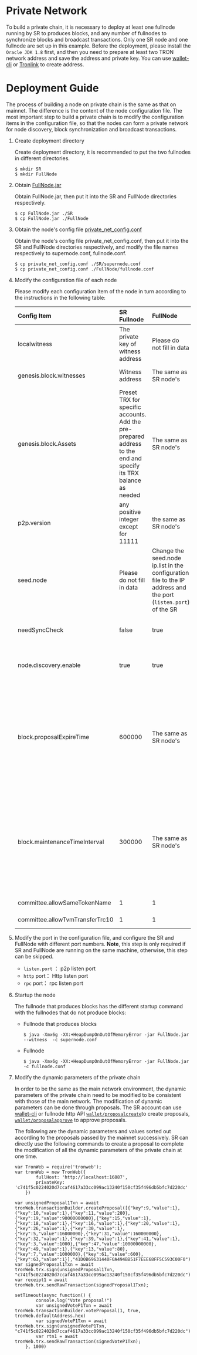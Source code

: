 # Private Network
To build a private chain, it is necessary to deploy at least one fullnode running by SR to produces blocks, and any number of fullnodes to synchronize blocks and broadcast transactions. Only one SR node and one fullnode are set up in this example. Before the deployment, please install the `Oracle JDK 1.8` first, and then you need to prepare at least two TRON network address and save the address and private key. You can use [wallet-cli](https://github.com/tronprotocol/wallet-cli) or [Tronlink](https://www.tronlink.org/) to create address.



# Deployment Guide
The process of building a node on private chain is the same as that on mainnet. The difference is the content of the node configuration file. The most important step to build a private chain is to modify the configuration items in the configuration file, so that the nodes can form a private network for node discovery, block synchronization and broadcast transactions.


1. Create deployment directory

    Create deployment directory, it is recommended to put the two fullnodes in different directories.
      ```
      $ mkdir SR
      $ mkdir FullNode
      ```

2. Obtain [FullNode.jar](https://github.com/tronprotocol/java-tron/releases)

    Obtain FullNode.jar, then put it into the SR and FullNode directories respectively.
     ```
     $ cp FullNode.jar ./SR
     $ cp FullNode.jar ./FullNode
     ```

3. Obtain the node's config file [private_net_config.conf](https://github.com/tronprotocol/tron-deployment/blob/master/private_net_config.conf)

    Obtain the node's config file private_net_config.conf, then put it into the SR and FullNode directories respectively, and modify the file names respectively to supernode.conf, fullnode.conf.
      ```
      $ cp private_net_config.conf ./SR/supernode.conf
      $ cp private_net_config.conf ./FullNode/fullnode.conf
      ```

4. Modify the configuration file of each node

    Please modify each configuration item of the node in turn according to the instructions in the following table:

    | Config Item | SR Fullnode | FullNode | Description |
    | :-------- | :-------- | :-------- | :-------- |
    | localwitness     | The private key of witness address     | Please do not fill in data     | Generating blocks requires signing with a private key    |
    | genesis.block.witnesses	     | Witness address     | The same as SR node's | Genesis block related configuration     |
    | genesis.block.Assets     | Preset TRX for specific accounts. Add the pre-prepared address to the end and specify its TRX balance as needed    | The same as SR node's     | Genesis block related configuration     |
    | p2p.version     | any positive integer except for 11111     | the same as SR node's     | Only nodes of the same p2p version can shake hands successfully    |
    | seed.node     | Please do not fill in data     | Change the seed.node ip.list in the configuration file to the IP address and the port (`listen.port`) of the SR     | Enables fullnode to establish connection with SR node and synchronize data     |
    | needSyncCheck     | false     | true     | Set the first SR’s needSyncCheck to false, other SRs true     |
    | node.discovery.enable     | true     | true     | If it is false, the current node will not be discovered by other nodes    |
    |block.proposalExpireTime|600000 |The same as SR node's |The default proposal effective time is 3 days: 259200000 (ms), if you want to quickly pass the proposal, you can set this item to a smaller value, such as 10 minutes, that is, 600000ms|
    |block.maintenanceTimeInterval|300000| The same as SR node's | The defaul maintenance time interval is 6 hours: 21600000 (ms), if you want to pass the proposal quickly, you can set this item to a smaller value, such as five minutes, that is, 300000ms.|
    |committee.allowSameTokenName |1|1| Allow same token name|
    |committee.allowTvmTransferTrc10 | 1|1|Allow tvm transfer TRC10|
    

5. Modify the port in the configuration file, and configure the SR and FullNode with different port numbers. **Note**, this step is only required if SR and FullNode are running on the same machine, otherwise, this step can be skipped.

    * `listen.port` ： p2p listen port
    * `http` port： Http listen port
    * `rpc` port： rpc listen port

6. Startup the node

    The fullnode that produces blocks has the different startup command with the fullnodes that do not produce blocks:

    * Fullnode that produces blocks
      ```
      $ java -Xmx6g -XX:+HeapDumpOnOutOfMemoryError -jar FullNode.jar  --witness  -c supernode.conf
      ```
    * Fullnode
      ```
      $ java -Xmx6g -XX:+HeapDumpOnOutOfMemoryError -jar FullNode.jar  -c fullnode.conf
      ```


7. Modify the dynamic parameters of the private chain

    In order to be the same as the main network environment, the dynamic parameters of the private chain need to be modified to be consistent with those of the main network. The modification of dynamic parameters can be done through proposals. The SR account can use [wallet-cli](https://github.com/tronprotocol/wallet-cli) or fullnode http API  [`wallet/proposalcreate`](https://developers.tron.network/reference/proposalcreate)to create proposals, [`wallet/proposalapprove`](https://developers.tron.network/reference/proposalapprove) to approve proposals. 
   
    The following are the dynamic parameters and values sorted out according to the proposals passed by the mainnet successively. SR can directly use the following commands to create a proposal to complete the modification of all the dynamic parameters of the private chain at one time.
    
    ```
    var TronWeb = require('tronweb');
    var tronWeb = new TronWeb({
            fullHost: 'http://localhost:16887',
            privateKey: 'c741f5c0224020d7ccaf4617a33cc099ac13240f150cf35f496db5bfc7d220dc'
        })

    var unsignedProposal1Txn = await tronWeb.transactionBuilder.createProposal([{"key":9,"value":1},{"key":10,"value":1},{"key":11,"value":280},{"key":19,"value":90000000000},{"key":15,"value":1},{"key":18,"value":1},{"key":16,"value":1},{"key":20,"value":1},{"key":26,"value":1},{"key":30,"value":1},{"key":5,"value":16000000},{"key":31,"value":160000000},{"key":32,"value":1},{"key":39,"value":1},{"key":41,"value":1},{"key":3,"value":1000},{"key":47,"value":10000000000},{"key":49,"value":1},{"key":13,"value":80},{"key":7,"value":1000000},{"key":61,"value":600},{"key":63,"value":1}],"41D0B69631440F0A494BB51F7EEE68FF5C593C00F0")
    var signedProposal1Txn = await tronWeb.trx.sign(unsignedProposal1Txn, "c741f5c0224020d7ccaf4617a33cc099ac13240f150cf35f496db5bfc7d220dc");
    var receipt1 = await tronWeb.trx.sendRawTransaction(signedProposal1Txn);

    setTimeout(async function() { 
            console.log("Vote proposal!") 
            var unsignedVoteP1Txn = await tronWeb.transactionBuilder.voteProposal(1, true, tronWeb.defaultAddress.hex)
            var signedVoteP1Txn = await tronWeb.trx.sign(unsignedVoteP1Txn, "c741f5c0224020d7ccaf4617a33cc099ac13240f150cf35f496db5bfc7d220dc");
            var rtn1 = await tronWeb.trx.sendRawTransaction(signedVoteP1Txn);
        }, 1000)
    ```